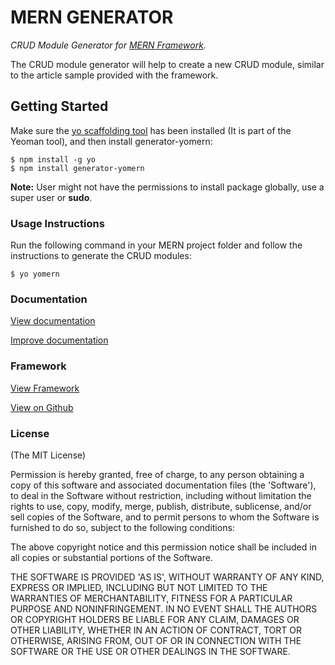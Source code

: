 # MERN GENERATOR

*CRUD Module Generator for [MERN Framework](https://github.com/tech-dojo/mern).*


The CRUD module generator will help to create a new CRUD module, similar to the article sample provided with the framework.


## Getting Started

Make sure the [yo scaffolding tool](http://yeoman.io/learning/index.html) has been installed (It is part of the Yeoman tool), and then install generator-yomern:

```
$ npm install -g yo
$ npm install generator-yomern
```
**Note:** User might not have the permissions to install package globally, use a super user or **sudo**.

### Usage Instructions

Run the following command in your MERN project folder and follow the instructions to generate the CRUD modules:
```
$ yo yomern
```

### Documentation

[View documentation](http://merndoc.tech-dojo.org)

[Improve documentation](https://github.com/tech-dojo/mern-doc)


### Framework

[View Framework](http://mern.tech-dojo.org)

[View on Github](https://github.com/tech-dojo/mern)



### License

(The MIT License)

Permission is hereby granted, free of charge, to any person obtaining a copy of this software and associated documentation files (the 'Software'), to deal in the Software without restriction, including without limitation the rights to use, copy, modify, merge, publish, distribute, sublicense, and/or sell copies of the Software, and to permit persons to whom the Software is furnished to do so, subject to the following conditions:

The above copyright notice and this permission notice shall be included in all copies or substantial portions of the Software.

THE SOFTWARE IS PROVIDED 'AS IS', WITHOUT WARRANTY OF ANY KIND, EXPRESS OR IMPLIED, INCLUDING BUT NOT LIMITED TO THE WARRANTIES OF MERCHANTABILITY, FITNESS FOR A PARTICULAR PURPOSE AND NONINFRINGEMENT. IN NO EVENT SHALL THE AUTHORS OR COPYRIGHT HOLDERS BE LIABLE FOR ANY CLAIM, DAMAGES OR OTHER LIABILITY, WHETHER IN AN ACTION OF CONTRACT, TORT OR OTHERWISE, ARISING FROM, OUT OF OR IN CONNECTION WITH THE SOFTWARE OR THE USE OR OTHER DEALINGS IN THE SOFTWARE.

